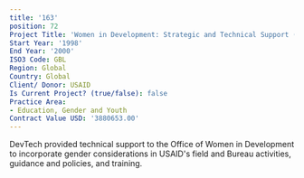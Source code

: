 ```yaml
---
title: '163'
position: 72
Project Title: 'Women in Development: Strategic and Technical Support (WIDStrat)'
Start Year: '1998'
End Year: '2000'
ISO3 Code: GBL
Region: Global
Country: Global
Client/ Donor: USAID
Is Current Project? (true/false): false
Practice Area:
- Education, Gender and Youth
Contract Value USD: '3880653.00'
---
```


DevTech provided technical support to the Office of Women in Development to incorporate gender considerations in USAID's field and Bureau activities, guidance and policies, and training.